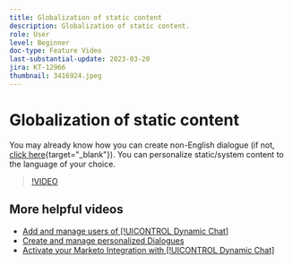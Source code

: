 ```yaml
---
title: Globalization of static content
description: Globalization of static content.
role: User
level: Beginner
doc-type: Feature Video
last-substantial-update: 2023-03-20
jira: KT-12966
thumbnail: 3416924.jpeg
---
```


# Globalization of static content

You may already know how you can create non-English dialogue (if not, [click here](https://nation.marketo.com/t5/dynamic-chat-discussion/design-non-english-language-conversations-in-dynamic-chat/m-p/324317#M39){target="_blank"}). You can personalize static/system content to the language of your choice.

>[!VIDEO](https://video.tv.adobe.com/v/3416924/?quality=12&learn=on)

## More helpful videos

* [Add and manage users of [!UICONTROL Dynamic Chat] ](user-management.md)
* [Create and manage personalized Dialogues](dialogue-management.md)
* [Activate your Marketo Integration with [!UICONTROL Dynamic Chat] ](marketo-integration.md)
